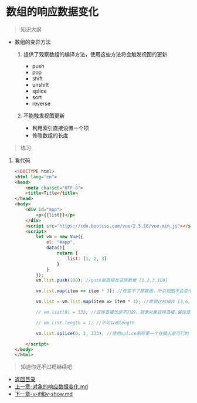 # 数组的响应数据变化

> 知识大纲
* 数组的变异方法
    1. 提供了观察数组的编译方法，使用这些方法将会触发视图的更新
        * push
        * pop
        * shift
        * unshift
        * splice
        * sort
        * reverse
    
    2. 不能触发视图更新
        * 利用索引直接设置一个项
        * 修改数组的长度

> 练习
1. 看代码
    ```html
    <!DOCTYPE html>
    <html lang="en">
    <head>
        <meta charset="UTF-8">
        <title>Title</title>
    </head>
    <body>
        <div id="app">
            <p>{{list}}</p>
        </div>
        <script src="https://cdn.bootcss.com/vue/2.5.16/vue.min.js"></script>
        <script>
            let vm = new Vue({
                el: "#app",
                data(){
                    return {
                        list: [1, 2, 3]
                    }
                }
            });
            vm.list.push(100); //push能直接改变原数组 [1,2,3,100]
    
            vm.list.map(item => item * 3); //改变不了原数组，所以视图不会变化
    
            vm.list = vm.list.map(item => item * 3); //需要这样操作 [3,6,9,300]
    
            // vm.list[0] = 333; //这样直接改是不行的，就像对象这样直接.属性是不行的
    
            // vm.list.length = 1; //不可以改length
    
            vm.list.splice(0, 1, 333); //使用splice删除第一个在插入是可行的 [333,6,9,300]
    
        </script>
    </body>
    </html>
    ```

> 知道你还不过瘾继续吧        
* [返回目录](../../README.md)     
* [上一章-对象的响应数据变化.md](../05-对象的响应数据变化/对象的响应数据变化.md)
* [下一章-v-if和v-show.md](../07-v-if和v-show/v-if和v-show.md)    